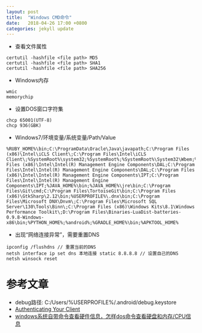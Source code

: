 ```yaml
---
layout: post
title:  "Windows CMD命令"
date:   2018-04-26 17:00 +0800
categories: jekyll update
---
```


- 查看文件属性
```
certutil -hashfile <file path> MD5
certutil -hashfile <file path> SHA1
certutil -hashfile <file path> SHA256
```

* Windows内存
```
wmic
memorychip
```

* 设置DOS窗口字符集
```
chcp 65001(UTF-8)
chcp 936(GBK)
```

* Windows7/环境变量/系统变量/Path/Value
```
%RUBY_HOME%\bin;C:\ProgramData\Oracle\Java\javapath;C:\Program Files (x86)\Intel\iCLS Client\;C:\Program Files\Intel\iCLS Client\;%SystemRoot%\system32;%SystemRoot%;%SystemRoot%\System32\Wbem;%SYSTEMROOT%\System32\WindowsPowerShell\v1.0\;C:\Program Files (x86)\Intel\Intel(R) Management Engine Components\DAL;C:\Program Files\Intel\Intel(R) Management Engine Components\DAL;C:\Program Files (x86)\Intel\Intel(R) Management Engine Components\IPT;C:\Program Files\Intel\Intel(R) Management Engine Components\IPT;%JAVA_HOME%\bin;%JAVA_HOME%\jre\bin;C:\Program Files\Git\cmd;C:\Program Files\TortoiseGit\bin;C:\Program Files (x86)\GtkSharp\2.12\bin;%USERPROFILE%\.dnx\bin;C:\Program Files\Microsoft DNX\Dnvm\;C:\Program Files\Microsoft SQL Server\130\Tools\Binn\;C:\Program Files (x86)\Windows Kits\8.1\Windows Performance Toolkit\;D:\Program Files\Binaries-LuaDist-batteries-0.9.8-Windows-x86\bin;%PYTHON_HOME%;%android%;%GRADLE_HOME%\bin;%APKTOOL_HOME%
```

- 出现“网络连接异常”，需要重置DNS
```
ipconfig /flushdns // 重置当前的DNS
netsh interface ip set dns 本地连接 static 8.8.8.8 // 设置自己的DNS
netsh winsock reset
```

# 参考文章
* debug路径: C:/Users/%USERPROFILE%/.android/debug.keystore
* [Authenticating Your Client][Authenticating_Your_Client]
* [windows系统自带命令查看硬件信息，怎样dos命令查看硬盘和内存/CPU信息](http://www.ctohome.com/FuWuQi/d6/667.html)

[Authenticating_Your_Client]: https://developers.google.com/android/guides/client-auth?hl=zh-cn